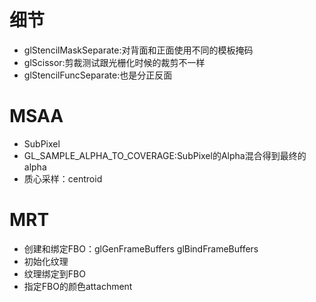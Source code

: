 # 细节
- glStencilMaskSeparate:对背面和正面使用不同的模板掩码
- glScissor:剪裁测试跟光栅化时候的裁剪不一样
- glStencilFuncSeparate:也是分正反面

# MSAA
- SubPixel
- GL_SAMPLE_ALPHA_TO_COVERAGE:SubPixel的Alpha混合得到最终的alpha
- 质心采样：centroid

# MRT
- 创建和绑定FBO：glGenFrameBuffers glBindFrameBuffers
- 初始化纹理
- 纹理绑定到FBO
- 指定FBO的颜色attachment